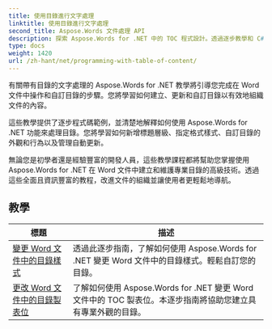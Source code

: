 ```yaml
---
title: 使用目錄進行文字處理
linktitle: 使用目錄進行文字處理
second_title: Aspose.Words 文件處理 API
description: 探索 Aspose.Words for .NET 中的 TOC 程式設計。透過逐步教學和 C# 程式碼範例，了解如何在 Word 文件中建立和操作目錄。
type: docs
weight: 1420
url: /zh-hant/net/programming-with-table-of-content/
---
```

有關帶有目錄的文字處理的 Aspose.Words for .NET 教學將引導您完成在 Word 文件中操作和自訂目錄的步驟。您將學習如何建立、更新和自訂目錄以有效地組織文件的內容。

這些教學提供了逐步程式碼範例，並清楚地解釋如何使用 Aspose.Words for .NET 功能來處理目錄。您將學習如何新增標題層級、指定格式樣式、自訂目錄的外觀和行為以及管理自動更新。

無論您是初學者還是經驗豐富的開發人員，這些教學課程都將幫助您掌握使用 Aspose.Words for .NET 在 Word 文件中建立和維護專業目錄的高級技術。透過這些全面且資訊豐富的教程，改進文件的組織並讓使用者更輕鬆地導航。

 ## 教學
| 標題 | 描述 |
| --- | --- |
| [變更 Word 文件中的目錄樣式](./change-style-of-toc-level/) | 透過此逐步指南，了解如何使用 Aspose.Words for .NET 變更 Word 文件中的目錄樣式。輕鬆自訂您的目錄。 |
| [更改 Word 文件中的目錄製表位](./change-toc-tab-stops/) | 了解如何使用 Aspose.Words for .NET 變更 Word 文件中的 TOC 製表位。本逐步指南將協助您建立具有專業外觀的目錄。 |